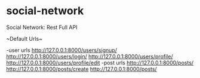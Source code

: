 # social-network
Social Network: Rest Full API

~Default Urls~

-user urls
http://127.0.0.1:8000/users/signup/
http://127.0.0.1:8000/users/login/
http://127.0.0.1:8000/users/profile/
http://127.0.0.1:8000/users/profile/edit
-post urls
http://127.0.0.1:8000/posts/
http://127.0.0.1:8000/posts/create
http://127.0.0.1:8000/posts/<title>
http://127.0.0.1:8000/posts/<title>/edit

~Default API Urls~

-token url
'''http://127.0.0.1:8000/api/auth/token/'''
login_data  = {'username': 'alex', 'password': 'test1234'}

-users url
'''http://127.0.0.1:8000/api/users/'''
-example of user sign-up data
{'username': '', 'email': '', 'password': ''}

-posts url
'''http://127.0.0.1:8000/api/posts/'''
-example of post-create data
{'title': '', 'content': '', 'slug': ''}


***ADD-FIX***
-edit posts permission only for authorized users
-add likes to posts, to bot randomizer
-write tests
-write user&post manager
-use viewset for multiple serializers instead of generic
-replace the rest of function views by class(generic) views
-look up rest-auth for user api replacement
